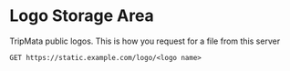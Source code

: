 # Logo Storage Area
TripMata public logos. This is how you request for a file from this server
```http
GET https://static.example.com/logo/<logo name>
```
